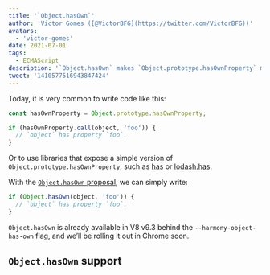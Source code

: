 ```yaml
---
title: '`Object.hasOwn`'
author: 'Victor Gomes ([@VictorBFG](https://twitter.com/VictorBFG))'
avatars:
  - 'victor-gomes'
date: 2021-07-01
tags:
  - ECMAScript
description: '`Object.hasOwn` makes `Object.prototype.hasOwnProperty` more accessible.'
tweet: '1410577516943847424'
---
```


Today, it is very common to write code like this:

```js
const hasOwnProperty = Object.prototype.hasOwnProperty;

if (hasOwnProperty.call(object, 'foo')) {
  // `object` has property `foo`.
}
```

Or to use libraries that expose a simple version of `Object.prototype.hasOwnProperty`, such as [has](https://www.npmjs.com/package/has) or [lodash.has](https://www.npmjs.com/package/lodash.has).

With the [`Object.hasOwn` proposal](https://github.com/tc39/proposal-accessible-object-hasownproperty), we can simply write:

```js
if (Object.hasOwn(object, 'foo')) {
  // `object` has property `foo`.
}
```

`Object.hasOwn` is already available in V8 v9.3 behind the `--harmony-object-has-own` flag, and we’ll be rolling it out in Chrome soon.

## `Object.hasOwn` support

<feature-support chrome="yes https://chromium-review.googlesource.com/c/v8/v8/+/2922117"
                 firefox="yes https://hg.mozilla.org/try/rev/94515f78324e83d4fd84f4b0ab764b34aabe6d80"
                 safari="yes https://bugs.webkit.org/show_bug.cgi?id=226291"
                 nodejs="no"
                 babel="yes https://github.com/zloirock/core-js#accessible-objectprototypehasownproperty"></feature-support>
